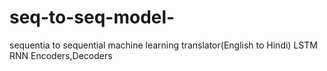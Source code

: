 # seq-to-seq-model-
sequentia to sequential machine learning translator(English to Hindi)
LSTM RNN
Encoders,Decoders

